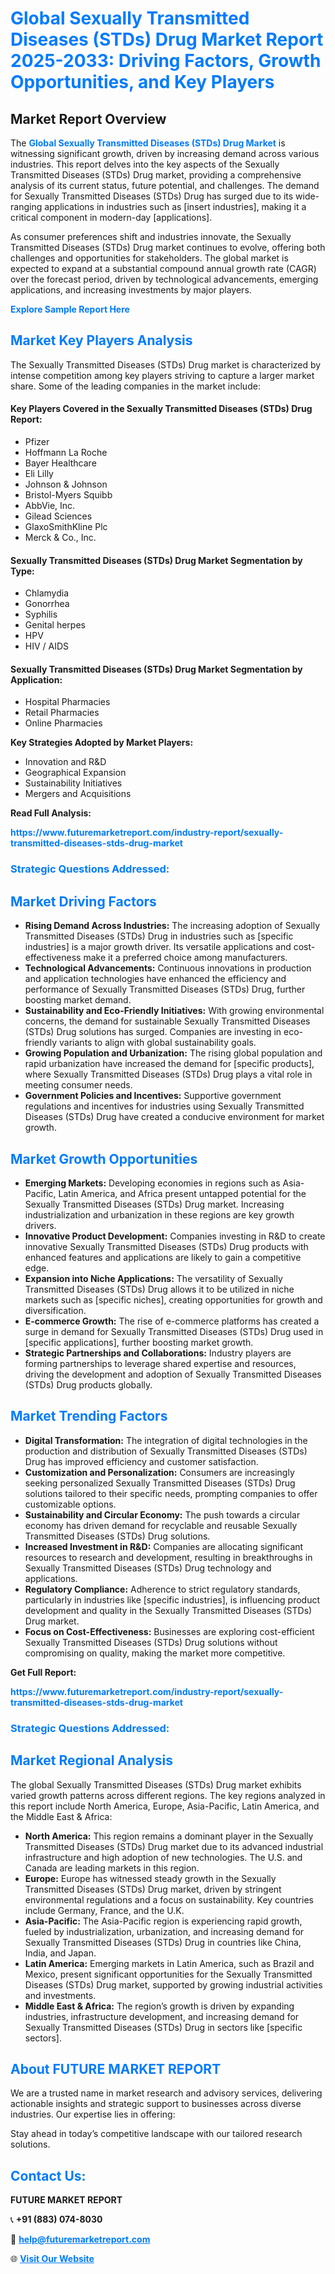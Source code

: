 <h1 style="color: #007BFF;">Global Sexually Transmitted Diseases (STDs) Drug Market Report 2025-2033: Driving Factors, Growth Opportunities, and Key Players</h1>

<section id="overview">
<h2>Market Report Overview</h2>
<p>The <a href="https://www.futuremarketreport.com/industry-report/sexually-transmitted-diseases-stds-drug-market" style="color: #007BFF; text-decoration: none;"><strong>Global Sexually Transmitted Diseases (STDs) Drug Market</strong></a> is witnessing significant growth, driven by increasing demand across various industries. This report delves into the key aspects of the Sexually Transmitted Diseases (STDs) Drug market, providing a comprehensive analysis of its current status, future potential, and challenges. The demand for Sexually Transmitted Diseases (STDs) Drug has surged due to its wide-ranging applications in industries such as [insert industries], making it a critical component in modern-day [applications].</p>
<p>As consumer preferences shift and industries innovate, the Sexually Transmitted Diseases (STDs) Drug market continues to evolve, offering both challenges and opportunities for stakeholders. The global market is expected to expand at a substantial compound annual growth rate (CAGR) over the forecast period, driven by technological advancements, emerging applications, and increasing investments by major players.</p>
</section>

<section id="overview">
<p><a href="https://www.futuremarketreport.com/request-sample/reportId=59915" style="color: #007BFF; text-decoration: none;"><strong>Explore Sample Report Here</strong></a></p>
</section>

<section id="key-players">
<h2 style="color: #007BFF;">Market Key Players Analysis</h2>
<p>The Sexually Transmitted Diseases (STDs) Drug market is characterized by intense competition among key players striving to capture a larger market share. Some of the leading companies in the market include:</p>
<h4>Key Players Covered in the Sexually Transmitted Diseases (STDs) Drug Report:</h4>
<ul><li>Pfizer</li><li>Hoffmann La Roche</li><li>Bayer Healthcare</li><li>Eli Lilly</li><li>Johnson &amp; Johnson</li><li>Bristol-Myers Squibb</li><li>AbbVie, Inc.</li><li>Gilead Sciences</li><li>GlaxoSmithKline Plc</li><li>Merck &amp; Co., Inc.</li></ul>
<h4>Sexually Transmitted Diseases (STDs) Drug Market Segmentation by Type:</h4>
<ul><li>Chlamydia</li><li>Gonorrhea</li><li>Syphilis</li><li>Genital herpes</li><li>HPV</li><li>HIV / AIDS</li></ul>

<h4>Sexually Transmitted Diseases (STDs) Drug Market Segmentation by Application:</h4>
<ul><li>Hospital Pharmacies</li><li>Retail Pharmacies</li><li>Online Pharmacies</li></ul>
<p><strong>Key Strategies Adopted by Market Players:</strong></p>
<ul>
<li>Innovation and R&D</li>
<li>Geographical Expansion</li>
<li>Sustainability Initiatives</li>
<li>Mergers and Acquisitions</li>
</ul>
</section>

<section>
<p><strong>Read Full Analysis: </strong></p><a href="https://www.futuremarketreport.com/industry-report/sexually-transmitted-diseases-stds-drug-market" style="color: #007BFF; text-decoration: none;"><strong>https://www.futuremarketreport.com/industry-report/sexually-transmitted-diseases-stds-drug-market</strong></a>
<h3 style="color: #007BFF;">Strategic Questions Addressed:</h3>
</section>

<section id="driving-factors">
<h2 style="color: #007BFF;">Market Driving Factors</h2>
<ul>
<li><strong>Rising Demand Across Industries:</strong> The increasing adoption of Sexually Transmitted Diseases (STDs) Drug in industries such as [specific industries] is a major growth driver. Its versatile applications and cost-effectiveness make it a preferred choice among manufacturers.</li>
<li><strong>Technological Advancements:</strong> Continuous innovations in production and application technologies have enhanced the efficiency and performance of Sexually Transmitted Diseases (STDs) Drug, further boosting market demand.</li>
<li><strong>Sustainability and Eco-Friendly Initiatives:</strong> With growing environmental concerns, the demand for sustainable Sexually Transmitted Diseases (STDs) Drug solutions has surged. Companies are investing in eco-friendly variants to align with global sustainability goals.</li>
<li><strong>Growing Population and Urbanization:</strong> The rising global population and rapid urbanization have increased the demand for [specific products], where Sexually Transmitted Diseases (STDs) Drug plays a vital role in meeting consumer needs.</li>
<li><strong>Government Policies and Incentives:</strong> Supportive government regulations and incentives for industries using Sexually Transmitted Diseases (STDs) Drug have created a conducive environment for market growth.</li>
</ul>
</section>

<section id="growth-opportunities">
<h2 style="color: #007BFF;">Market Growth Opportunities</h2>
<ul>
<li><strong>Emerging Markets:</strong> Developing economies in regions such as Asia-Pacific, Latin America, and Africa present untapped potential for the Sexually Transmitted Diseases (STDs) Drug market. Increasing industrialization and urbanization in these regions are key growth drivers.</li>
<li><strong>Innovative Product Development:</strong> Companies investing in R&D to create innovative Sexually Transmitted Diseases (STDs) Drug products with enhanced features and applications are likely to gain a competitive edge.</li>
<li><strong>Expansion into Niche Applications:</strong> The versatility of Sexually Transmitted Diseases (STDs) Drug allows it to be utilized in niche markets such as [specific niches], creating opportunities for growth and diversification.</li>
<li><strong>E-commerce Growth:</strong> The rise of e-commerce platforms has created a surge in demand for Sexually Transmitted Diseases (STDs) Drug used in [specific applications], further boosting market growth.</li>
<li><strong>Strategic Partnerships and Collaborations:</strong> Industry players are forming partnerships to leverage shared expertise and resources, driving the development and adoption of Sexually Transmitted Diseases (STDs) Drug products globally.</li>
</ul>
</section>

<section id="trending-factors">
<h2 style="color: #007BFF;">Market Trending Factors</h2>
<ul>
<li><strong>Digital Transformation:</strong> The integration of digital technologies in the production and distribution of Sexually Transmitted Diseases (STDs) Drug has improved efficiency and customer satisfaction.</li>
<li><strong>Customization and Personalization:</strong> Consumers are increasingly seeking personalized Sexually Transmitted Diseases (STDs) Drug solutions tailored to their specific needs, prompting companies to offer customizable options.</li>
<li><strong>Sustainability and Circular Economy:</strong> The push towards a circular economy has driven demand for recyclable and reusable Sexually Transmitted Diseases (STDs) Drug solutions.</li>
<li><strong>Increased Investment in R&D:</strong> Companies are allocating significant resources to research and development, resulting in breakthroughs in Sexually Transmitted Diseases (STDs) Drug technology and applications.</li>
<li><strong>Regulatory Compliance:</strong> Adherence to strict regulatory standards, particularly in industries like [specific industries], is influencing product development and quality in the Sexually Transmitted Diseases (STDs) Drug market.</li>
<li><strong>Focus on Cost-Effectiveness:</strong> Businesses are exploring cost-efficient Sexually Transmitted Diseases (STDs) Drug solutions without compromising on quality, making the market more competitive.</li>
</ul>
</section>

<section>
<p><strong>Get Full Report: </strong></p><a href="https://www.futuremarketreport.com/industry-report/sexually-transmitted-diseases-stds-drug-market" style="color: #007BFF; text-decoration: none;"><strong>https://www.futuremarketreport.com/industry-report/sexually-transmitted-diseases-stds-drug-market</strong></a>
<h3 style="color: #007BFF;">Strategic Questions Addressed:</h3>
</section>


<section id="regional-analysis">
<h2 style="color: #007BFF;">Market Regional Analysis</h2>
<p>The global Sexually Transmitted Diseases (STDs) Drug market exhibits varied growth patterns across different regions. The key regions analyzed in this report include North America, Europe, Asia-Pacific, Latin America, and the Middle East & Africa:</p>
<ul>
<li><strong>North America:</strong> This region remains a dominant player in the Sexually Transmitted Diseases (STDs) Drug market due to its advanced industrial infrastructure and high adoption of new technologies. The U.S. and Canada are leading markets in this region.</li>
<li><strong>Europe:</strong> Europe has witnessed steady growth in the Sexually Transmitted Diseases (STDs) Drug market, driven by stringent environmental regulations and a focus on sustainability. Key countries include Germany, France, and the U.K.</li>
<li><strong>Asia-Pacific:</strong> The Asia-Pacific region is experiencing rapid growth, fueled by industrialization, urbanization, and increasing demand for Sexually Transmitted Diseases (STDs) Drug in countries like China, India, and Japan.</li>
<li><strong>Latin America:</strong> Emerging markets in Latin America, such as Brazil and Mexico, present significant opportunities for the Sexually Transmitted Diseases (STDs) Drug market, supported by growing industrial activities and investments.</li>
<li><strong>Middle East & Africa:</strong> The region’s growth is driven by expanding industries, infrastructure development, and increasing demand for Sexually Transmitted Diseases (STDs) Drug in sectors like [specific sectors].</li>
</ul>
</section>

<footer>
<h2 style="color: #007BFF;">About FUTURE MARKET REPORT</h2>
<p>We are a trusted name in market research and advisory services, delivering actionable insights and strategic support to businesses across diverse industries. Our expertise lies in offering:</p>

<p>Stay ahead in today’s competitive landscape with our tailored research solutions.</p>

<h2 style="color: #007BFF;">Contact Us:</h2>
<p><strong>FUTURE MARKET REPORT</strong></p>
<p>📞 <strong>+91 (883) 074-8030</strong></p>
<p>📧 <strong><a href="mailto:help@futuremarketreport.com" style="color: #007BFF;">help@futuremarketreport.com</a></strong></p>
<p>🌐 <strong><a href="https://www.futuremarketreport.com/" style="color: #007BFF;">Visit Our Website</a></strong></p>
</footer>